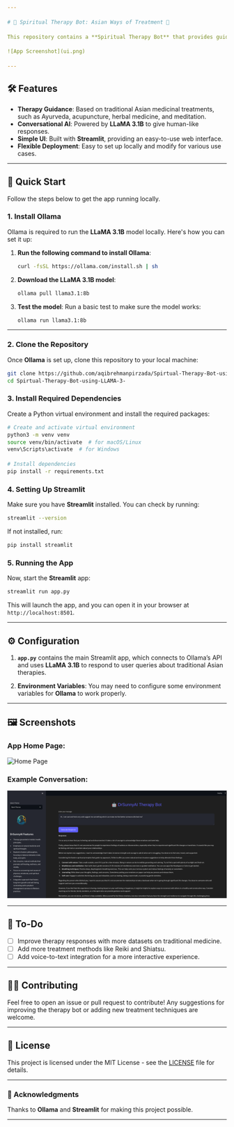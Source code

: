 ```yaml
---

# 🧘 Spiritual Therapy Bot: Asian Ways of Treatment 🌿

This repository contains a **Spiritual Therapy Bot** that provides guidance based on traditional Asian treatments and methods using **LLaMA 3.1B**. The application uses **Ollama** as the language model backend and **Streamlit** to create a user-friendly web interface.

![App Screenshot](ui.png)

---
```


## 🛠 Features
- **Therapy Guidance**: Based on traditional Asian medicinal treatments, such as Ayurveda, acupuncture, herbal medicine, and meditation.
- **Conversational AI**: Powered by **LLaMA 3.1B** to give human-like responses.
- **Simple UI**: Built with **Streamlit**, providing an easy-to-use web interface.
- **Flexible Deployment**: Easy to set up locally and modify for various use cases.

---

## 🚀 Quick Start

Follow the steps below to get the app running locally.

### 1. Install Ollama
Ollama is required to run the **LLaMA 3.1B** model locally. Here's how you can set it up:

1. **Run the following command to install Ollama**:
    ```bash
    curl -fsSL https://ollama.com/install.sh | sh
    ```

2. **Download the LLaMA 3.1B model**:
    ```bash
    ollama pull llama3.1:8b
    ```

3. **Test the model**:
    Run a basic test to make sure the model works:
    ```bash
    ollama run llama3.1:8b
    ```

---

### 2. Clone the Repository
Once **Ollama** is set up, clone this repository to your local machine:
```bash
git clone https://github.com/aqibrehmanpirzada/Spirtual-Therapy-Bot-using-LLAMA-3-.git
cd Spirtual-Therapy-Bot-using-LLAMA-3-
```

### 3. Install Required Dependencies
Create a Python virtual environment and install the required packages:
```bash
# Create and activate virtual environment
python3 -m venv venv
source venv/bin/activate  # for macOS/Linux
venv\Scripts\activate  # for Windows

# Install dependencies
pip install -r requirements.txt
```

### 4. Setting Up Streamlit
Make sure you have **Streamlit** installed. You can check by running:
```bash
streamlit --version
```

If not installed, run:
```bash
pip install streamlit
```

### 5. Running the App
Now, start the **Streamlit** app:
```bash
streamlit run app.py
```

This will launch the app, and you can open it in your browser at `http://localhost:8501`.

---

## ⚙️ Configuration

1. **`app.py`** contains the main Streamlit app, which connects to Ollama’s API and uses **LLaMA 3.1B** to respond to user queries about traditional Asian therapies.

2. **Environment Variables**: You may need to configure some environment variables for **Ollama** to work properly.

---

## 🖼 Screenshots

### App Home Page:
![Home Page](https://placeholder.com/screenshot2.png)

### Example Conversation:
![Conversation Example](demo_chat.png)

---

## 📝 To-Do
- [ ] Improve therapy responses with more datasets on traditional medicine.
- [ ] Add more treatment methods like Reiki and Shiatsu.
- [ ] Add voice-to-text integration for a more interactive experience.

---

## 👨‍💻 Contributing
Feel free to open an issue or pull request to contribute! Any suggestions for improving the therapy bot or adding new treatment techniques are welcome.

---

## 📜 License
This project is licensed under the MIT License - see the [LICENSE](LICENSE) file for details.

---

### 🙏 Acknowledgments
Thanks to **Ollama** and **Streamlit** for making this project possible.

---

